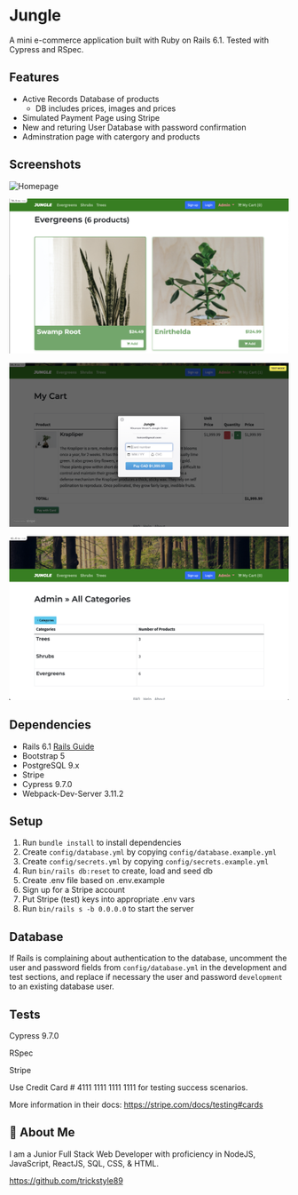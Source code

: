 
# Jungle

A mini e-commerce application built with Ruby on Rails 6.1. Tested with Cypress and RSpec. 




## Features

- Active Records Database of products
  - DB includes prices, images and prices
- Simulated Payment Page using Stripe
- New and returing User Database with password confirmation
- Adminstration page with catergory and products


## Screenshots

![Homepage](https://github.com/trickstyle89/jungle-rails/blob/master/app/assets/images/HomePage.png)

![Products](https://github.com/trickstyle89/jungle-rails/blob/master/app/assets/images/Products.png)

![Payment](https://github.com/trickstyle89/jungle-rails/blob/master/app/assets/images/Card%20Transaction.png)

![Admin](https://github.com/trickstyle89/jungle-rails/blob/master/app/assets/images/Admin%20Categories.png)


## Dependencies

- Rails 6.1 [Rails Guide](http://guides.rubyonrails.org/v6.1/)
- Bootstrap 5
- PostgreSQL 9.x
- Stripe
- Cypress 9.7.0
- Webpack-Dev-Server 3.11.2


## Setup

1. Run `bundle install` to install dependencies
2. Create `config/database.yml` by copying `config/database.example.yml`
3. Create `config/secrets.yml` by copying `config/secrets.example.yml`
4. Run `bin/rails db:reset` to create, load and seed db
5. Create .env file based on .env.example
6. Sign up for a Stripe account
7. Put Stripe (test) keys into appropriate .env vars
8. Run `bin/rails s -b 0.0.0.0` to start the server


## Database

If Rails is complaining about authentication to the database, uncomment the user and password fields from `config/database.yml` in the development and test sections, and replace if necessary the user and password `development` to an existing database user.


## Tests

Cypress 9.7.0

RSpec

Stripe

Use Credit Card # 4111 1111 1111 1111 for testing success scenarios.

More information in their docs: <https://stripe.com/docs/testing#cards>


## 🚀 About Me

I am a Junior Full Stack Web Developer with proficiency in NodeJS, JavaScript, ReactJS, SQL, CSS, & HTML.

https://github.com/trickstyle89
